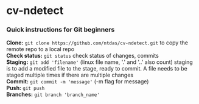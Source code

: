 # cv-ndetect

### Quick instructions for Git beginners

**Clone:** `git clone https://github.com/ntdas/cv-ndetect.git` to copy the remote repo to a local repo   
**Check status:** `git status` check status of changes, commits   
**Staging:** `git add 'filename'`  (linux file name, '.' and '..' also count) staging is to add a modified file to the stage, ready to commit. A file needs to be staged multiple times if there are multiple changes   
**Commit:** `git commit -m 'message'`     (-m flag for message)   
**Push:** `git push`   
**Branches:** `git branch 'branch_name'`  